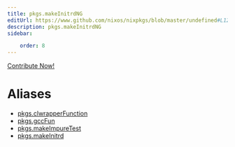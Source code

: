 ```yaml
---
title: pkgs.makeInitrdNG
editUrl: https://www.github.com/nixos/nixpkgs/blob/master/undefined#L125C35
description: pkgs.makeInitrdNG
sidebar:

    order: 8
---
```


<a href="https://www.github.com/nixos/nixpkgs/blob/master/undefined#L125C35">Contribute Now!</a>


# Aliases

- [pkgs.clwrapperFunction](/nix-doc-comments/reference/pkgs/pkgs-clwrapperfunction)
- [pkgs.gccFun](/nix-doc-comments/reference/pkgs/pkgs-gccfun)
- [pkgs.makeImpureTest](/nix-doc-comments/reference/pkgs/pkgs-makeimpuretest)
- [pkgs.makeInitrd](/nix-doc-comments/reference/pkgs/pkgs-makeinitrd)


